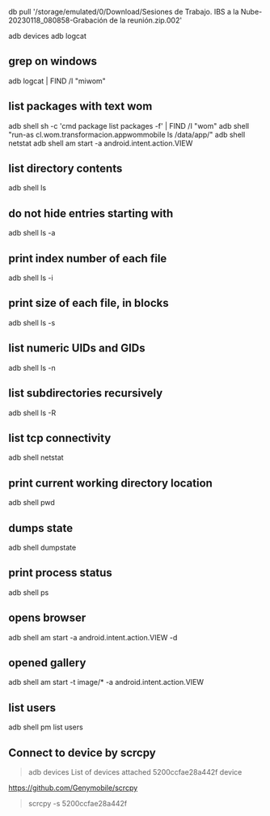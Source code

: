 
db pull '/storage/emulated/0/Download/Sesiones de Trabajo. IBS a la Nube-20230118_080858-Grabación de la reunión.zip.002'



adb devices
adb logcat

## grep on windows
adb logcat | FIND /I "miwom"

## list packages with text wom
adb shell sh -c 'cmd package list packages -f' | FIND /I "wom"
adb shell "run-as cl.wom.transformacion.appwommobile ls /data/app/"
adb shell netstat
adb shell am start -a android.intent.action.VIEW

## list directory contents
adb shell ls


## do not hide entries starting with
adb shell ls -a

## print index number of each file
adb shell ls -i

## print size of each file, in blocks
adb shell ls -s

## list numeric UIDs and GIDs
adb shell ls -n

## list subdirectories recursively
adb shell ls -R

## list tcp connectivity
adb shell netstat

## print current working directory location
adb shell pwd

## dumps state
adb shell dumpstate

## print process status
adb shell ps

## opens browser
adb shell am start -a android.intent.action.VIEW -d

## opened gallery
adb shell am start -t image/* -a android.intent.action.VIEW

## list users
adb shell pm list users

## Connect to device by scrcpy
>adb devices
List of devices attached
5200ccfae28a442f        device

https://github.com/Genymobile/scrcpy
>scrcpy -s 5200ccfae28a442f

